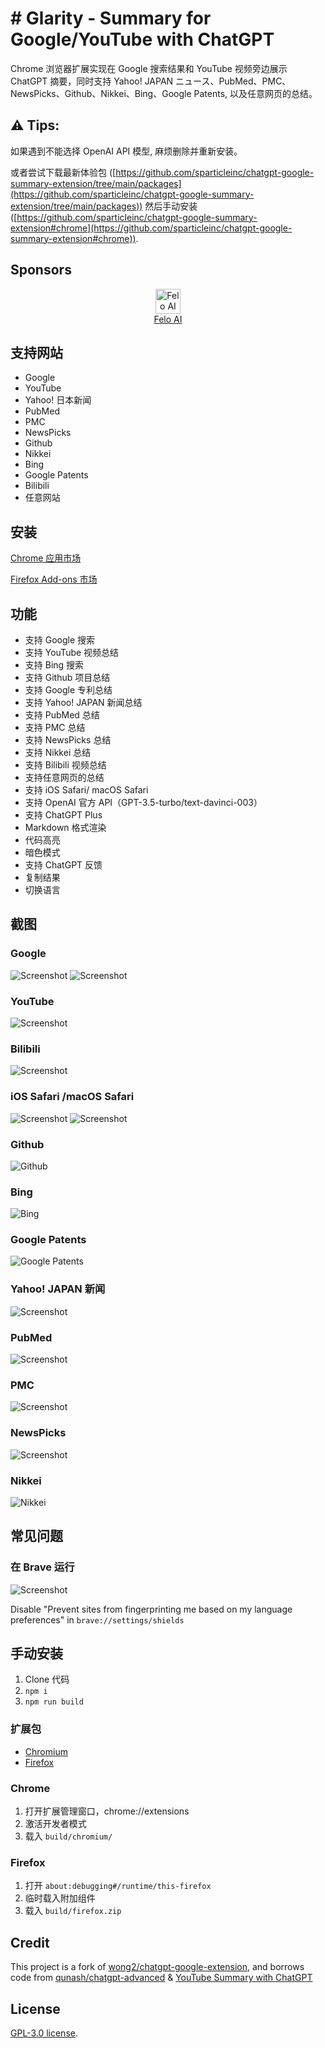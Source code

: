 # # Glarity - Summary for Google/YouTube with ChatGPT

Chrome 浏览器扩展实现在 Google 搜索结果和 YouTube 视频旁边展示 ChatGPT 摘要，同时支持 Yahoo! JAPAN ニュース、PubMed、PMC、NewsPicks、Github、Nikkei、Bing、Google Patents, 以及任意网页的总结。

## ⚠️ Tips:

如果遇到不能选择 OpenAI API 模型, 麻烦删除并重新安装。

或者尝试下载最新体验包 ([https://github.com/sparticleinc/chatgpt-google-summary-extension/tree/main/packages](https://github.com/sparticleinc/chatgpt-google-summary-extension/tree/main/packages)) 然后手动安装 ([https://github.com/sparticleinc/chatgpt-google-summary-extension#chrome](https://github.com/sparticleinc/chatgpt-google-summary-extension#chrome)).

## Sponsors


<p align="center">
  <a target="_blank" href="https://felo.ai">
  <img alt="Felo AI"" src="https://felo.ai/blog/img-blog/logo.svg?sanitize=true" width="40">  <br />Felo AI
  </a>
</p>


## 支持网站

- Google
- YouTube
- Yahoo! 日本新闻
- PubMed
- PMC
- NewsPicks
- Github
- Nikkei
- Bing
- Google Patents
- Bilibili
- 任意网站

## 安装

[Chrome 应用市场](https://chrome.google.com/webstore/detail/summary-for-google-with-c/cmnlolelipjlhfkhpohphpedmkfbobjc)

[Firefox Add-ons 市场](https://addons.mozilla.org/zh-CN/firefox/addon/glarity/)

## 功能

- 支持 Google 搜索
- 支持 YouTube 视频总结
- 支持 Bing 搜索
- 支持 Github 项目总结
- 支持 Google 专利总结
- 支持 Yahoo! JAPAN 新闻总结
- 支持 PubMed 总结
- 支持 PMC 总结
- 支持 NewsPicks 总结
- 支持 Nikkei 总结
- 支持 Bilibili 视频总结
- 支持任意网页的总结
- 支持 iOS Safari/ macOS Safari
- 支持 OpenAI 官方 API（GPT-3.5-turbo/text-davinci-003）
- 支持 ChatGPT Plus
- Markdown 格式渲染
- 代码高亮
- 暗色模式
- 支持 ChatGPT 反馈
- 复制结果
- 切换语言

## 截图

### Google

![Screenshot](screenshots/extension-google-zh-CN.png?raw=true)
![Screenshot](screenshots/google-vs-chatgpt.png?raw=true)

### YouTube

![Screenshot](screenshots/extension-youtube-zh-CN.jpeg?raw=true)

### Bilibili

![Screenshot](screenshots/bilibili-cn.webp?raw=true)

### iOS Safari /macOS Safari

![Screenshot](screenshots/iOS-Safari-en.webp?raw=true)
![Screenshot](screenshots/macOS-Safari-en.webp?raw=true)

### Github

![Github](screenshots/github-cn.png?raw=true)

### Bing

![Bing](screenshots/bing-cn.png)

### Google Patents

![Google Patents](screenshots/google-patents-zh.png)

### Yahoo! JAPAN 新闻

![Screenshot](screenshots/yahoo-japan.jpg?raw=true)

### PubMed

![Screenshot](screenshots/pubmed.jpg?raw=true)

### PMC

![Screenshot](screenshots/PMC-cn.png?raw=true)

### NewsPicks

![Screenshot](screenshots/newspicks-zh.jpg?raw=true)

### Nikkei

![Nikkei](screenshots/nikkei-jp.png)

## 常见问题

### 在 Brave 运行

![Screenshot](screenshots/brave.png?raw=true)

Disable "Prevent sites from fingerprinting me based on my language preferences" in `brave://settings/shields`

## 手动安装

1. Clone 代码
2. `npm i`
3. `npm run build`

### 扩展包

- [Chromium](packages/Glarity-chromium-beta.zip)
- [Firefox](packages/Glarity-firefox-beta.zip)

### Chrome

1. 打开扩展管理窗口，chrome://extensions
2. 激活开发者模式
3. 载入 `build/chromium/`

### Firefox

1. 打开 `about:debugging#/runtime/this-firefox`
2. 临时载入附加组件
3. 载入 `build/firefox.zip`

## Credit

This project is a fork of [wong2/chatgpt-google-extension](https://github.com/wong2/chatgpt-google-extension), and borrows code from [qunash/chatgpt-advanced](https://github.com/qunash/chatgpt-advanced) & [YouTube Summary with ChatGPT](https://github.com/kazuki-sf/YouTube_Summary_with_ChatGPT)

## License

[GPL-3.0 license](LICENSE).
